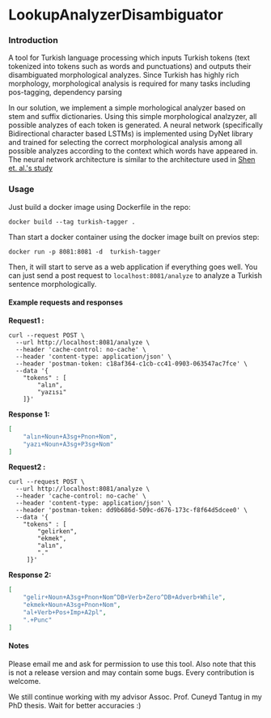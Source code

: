 # LookupAnalyzerDisambiguator

### Introduction 
A tool for Turkish language processing which inputs Turkish tokens (text tokenized into tokens such as words and punctuations) and outputs their disambiguated morphological analyzes.
Since Turkish has highly rich morphology, morphological analysis is required for many tasks including pos-tagging, dependency parsing


In our solution, we implement a simple morhological analyzer based on stem and suffix dictionaries.
Using this simple morphological analzyzer, all possible analyzes of each token is generated.
A neural network (specifically Bidirectional character based LSTMs) is implemented using DyNet library and trained for selecting the correct morphological analysis among all possible analyzes according to the context which words have appeared in.
The neural network architecture is similar to the architecture used in [Shen et. al.'s study](http://www.aclweb.org/anthology/C16-1018)


### Usage
Just build a docker image using Dockerfile in the repo:

```commandline 
docker build --tag turkish-tagger .
```

Than start a docker container using the docker image built on previos step:

```commandline
docker run -p 8081:8081 -d  turkish-tagger
```

Then, it will start to serve as a  web application if everything goes well.
You can just send a post request to `localhost:8081/analyze` to analyze a Turkish sentence morphologically.

#### Example requests and responses

**Request1 :**
```cURL 
curl --request POST \
  --url http://localhost:8081/analyze \
  --header 'cache-control: no-cache' \
  --header 'content-type: application/json' \
  --header 'postman-token: c18af364-c1cb-cc41-0903-063547ac7fce' \
  --data '{
    "tokens" : [
        "alın",
        "yazısı"
    ]}'
```

**Response 1:**
```json
[
    "alın+Noun+A3sg+Pnon+Nom",
    "yazı+Noun+A3sg+P3sg+Nom"
]
```

**Request2 :**
```cURL 
curl --request POST \
  --url http://localhost:8081/analyze \
  --header 'cache-control: no-cache' \
  --header 'content-type: application/json' \
  --header 'postman-token: dd9b686d-509c-d676-173c-f8f64d5dcee0' \
  --data '{
    "tokens" : [
        "gelirken",
        "ekmek",
        "alın",
        "."
     ]}'
```

**Response 2:**
```json
[
    "gelir+Noun+A3sg+Pnon+Nom^DB+Verb+Zero^DB+Adverb+While",
    "ekmek+Noun+A3sg+Pnon+Nom",
    "al+Verb+Pos+Imp+A2pl",
    ".+Punc"
]
```


#### Notes

Please email me and ask for permission to use this tool.
Also note that this is not a release version and may contain some bugs.
Every contribution is welcome.

We still continue working with my advisor Assoc. Prof. Cuneyd Tantug in my PhD thesis. Wait for better accuracies :)



